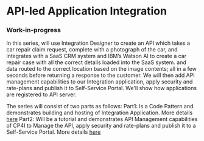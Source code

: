 # API-led Application Integration
### Work-in-progress

In this series, will use Integration Designer to create an API which takes a car repair claim request, complete with a photograph of the car, and integrates with a SaaS CRM system and IBM’s Watson AI to create a car repair case with all the correct details loaded into the SaaS system. and data routed to the correct location based on the image contents; all in a few seconds before returning a response to the customer. We will then add API management capabilities to our Integration application, apply security and rate-plans and publish it to Self-Service Portal. We'll show how applications are registered to API server.

The series will consist of two parts as follows:
Part1: Is a Code Pattern and demonstrates building and hosting of Integration Application. More details [here](https://github.ibm.com/IBMCode/IBMCodeContent/issues/4407)
Part2: Will be a tutorial and demonstrates API Management capabilities of CP4I to Manage the API, apply security and rate-plans and publish it to a Self-Service Portal. More details [here](https://github.ibm.com/IBMCode/IBMCodeContent/issues/4504)
